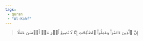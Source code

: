 ```yaml
---
tags: 
 - quran 
 - "Al-Kahf"
---
```


> إِنَّ ٱلَّذِينَ ءَامَنُواْ وَعَمِلُواْ ٱلصَّـٰلِحَٰتِ إِنَّا لَا نُضِيعُ أَجۡرَ مَنۡ أَحۡسَنَ عَمَلًا
